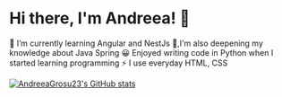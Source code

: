 # Hi there, I'm Andreea! 👋 

🌱 I’m currently learning Angular and NestJs
🔭,I'm also deepening my knowledge about Java Spring
😀 Enjoyed writing code in Python when I started learning programming
⚡ I use everyday HTML, CSS

[![AndreeaGrosu23's GitHub stats](https://github-readme-stats.vercel.app/api?username=AndreeaGrosu23)](https://github.com/AndreeaGrosu23/github-readme-stats)


